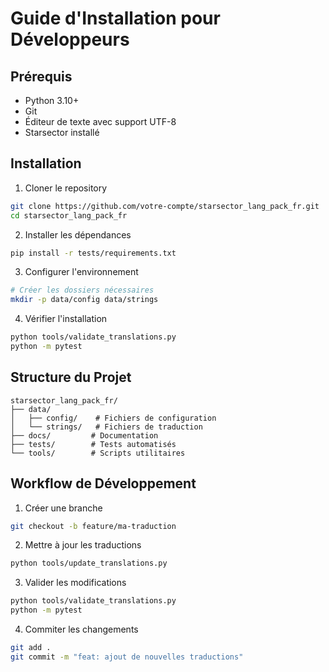 # Guide d'Installation pour Développeurs

## Prérequis
- Python 3.10+
- Git
- Éditeur de texte avec support UTF-8
- Starsector installé

## Installation

1. Cloner le repository
```bash
git clone https://github.com/votre-compte/starsector_lang_pack_fr.git
cd starsector_lang_pack_fr
```

2. Installer les dépendances
```bash
pip install -r tests/requirements.txt
```

3. Configurer l'environnement
```bash
# Créer les dossiers nécessaires
mkdir -p data/config data/strings
```

4. Vérifier l'installation
```bash
python tools/validate_translations.py
python -m pytest
```

## Structure du Projet
```
starsector_lang_pack_fr/
├── data/
│   ├── config/    # Fichiers de configuration
│   └── strings/   # Fichiers de traduction
├── docs/         # Documentation
├── tests/        # Tests automatisés
└── tools/        # Scripts utilitaires
```

## Workflow de Développement

1. Créer une branche
```bash
git checkout -b feature/ma-traduction
```

2. Mettre à jour les traductions
```bash
python tools/update_translations.py
```

3. Valider les modifications
```bash
python tools/validate_translations.py
python -m pytest
```

4. Commiter les changements
```bash
git add .
git commit -m "feat: ajout de nouvelles traductions"
```
